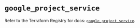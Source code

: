 # `google_project_service`

Refer to the Terraform Registry for docs: [`google_project_service`](https://registry.terraform.io/providers/hashicorp/google-beta/6.5.0/docs/resources/google_project_service).

